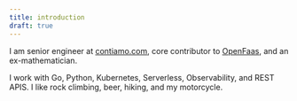 ```yaml
---
title: introduction
draft: true
---
```

I am senior engineer at [contiamo.com][contiamo], core contributor to [OpenFaas][openfaas], and an ex-mathematician.

I work with Go, Python, Kubernetes, Serverless, Observability, and REST APIS. I like rock climbing, beer, hiking, and my motorcycle.

[openfaas]: https://www.openfaas.com "Openfaas homepage"
[contiamo]: https://contiamo.com "Contiamo GmbH homepage"
